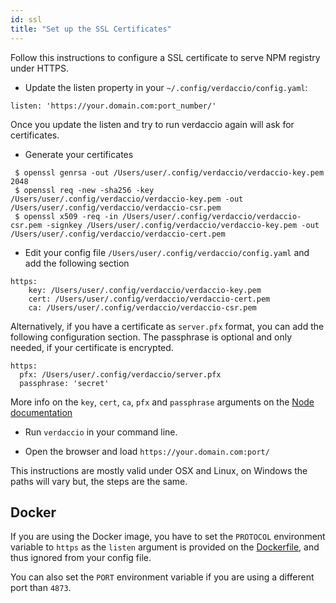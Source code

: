 ```yaml
---
id: ssl
title: "Set up the SSL Certificates"
---
```


Follow this instructions to configure a SSL certificate to serve NPM registry under HTTPS.

* Update the listen property in your `~/.config/verdaccio/config.yaml`:

````
listen: 'https://your.domain.com:port_number/'
````

Once you update the listen and try to run verdaccio again will ask for certificates.

* Generate your certificates

````
 $ openssl genrsa -out /Users/user/.config/verdaccio/verdaccio-key.pem 2048
 $ openssl req -new -sha256 -key /Users/user/.config/verdaccio/verdaccio-key.pem -out /Users/user/.config/verdaccio/verdaccio-csr.pem
 $ openssl x509 -req -in /Users/user/.config/verdaccio/verdaccio-csr.pem -signkey /Users/user/.config/verdaccio/verdaccio-key.pem -out /Users/user/.config/verdaccio/verdaccio-cert.pem
 ````

* Edit your config file `/Users/user/.config/verdaccio/config.yaml` and add the following section

````
https:
    key: /Users/user/.config/verdaccio/verdaccio-key.pem
    cert: /Users/user/.config/verdaccio/verdaccio-cert.pem
    ca: /Users/user/.config/verdaccio/verdaccio-csr.pem
````

Alternatively, if you have a certificate as `server.pfx` format, you can add the following configuration section. The passphrase is optional and only needed, if your certificate is encrypted.

````
https:
  pfx: /Users/user/.config/verdaccio/server.pfx
  passphrase: 'secret'
````

More info on the `key`, `cert`, `ca`, `pfx` and `passphrase` arguments on the [Node documentation](https://nodejs.org/api/tls.html#tls_tls_createsecurecontext_options)

* Run `verdaccio` in your command line.

* Open the browser and load `https://your.domain.com:port/`

This instructions are mostly valid under OSX and Linux, on Windows the paths will vary but, the steps are the same.

## Docker
If you are using the Docker image, you have to set the `PROTOCOL` environment variable to `https` as the `listen` argument is provided on the [Dockerfile](https://github.com/verdaccio/verdaccio/blob/master/Dockerfile#L43), and thus ignored from your config file.

You can also set the `PORT` environment variable if you are using a different port than `4873`.
